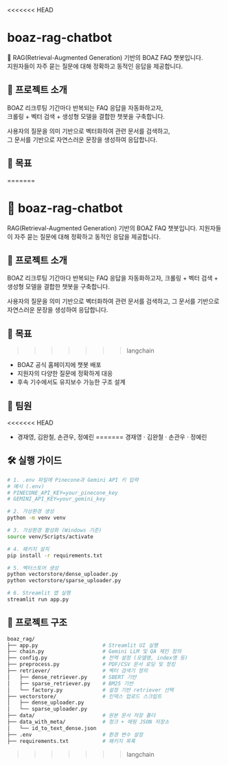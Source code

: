 <<<<<<< HEAD
# boaz-rag-chatbot

🤖 RAG(Retrieval-Augmented Generation) 기반의 BOAZ FAQ 챗봇입니다.  
지원자들이 자주 묻는 질문에 대해 정확하고 동적인 응답을 제공합니다.

## 📌 프로젝트 소개

BOAZ 리크루팅 기간마다 반복되는 FAQ 응답을 자동화하고자,  
크롤링 + 벡터 검색 + 생성형 모델을 결합한 챗봇을 구축합니다.

사용자의 질문을 의미 기반으로 벡터화하여 관련 문서를 검색하고,  
그 문서를 기반으로 자연스러운 문장을 생성하여 응답합니다.

## 🎯 목표

=======
# 🤖 boaz-rag-chatbot
RAG(Retrieval-Augmented Generation) 기반의 BOAZ FAQ 챗봇입니다. 지원자들이 자주 묻는 질문에 대해 정확하고 동적인 응답을 제공합니다.

## 📌 프로젝트 소개
BOAZ 리크루팅 기간마다 반복되는 FAQ 응답을 자동화하고자,
크롤링 + 벡터 검색 + 생성형 모델을 결합한 챗봇을 구축합니다.

사용자의 질문을 의미 기반으로 벡터화하여 관련 문서를 검색하고,
그 문서를 기반으로 자연스러운 문장을 생성하여 응답합니다.

## 🎯 목표
>>>>>>> langchain
- BOAZ 공식 홈페이지에 챗봇 배포
- 지원자의 다양한 질문에 정확하게 대응
- 후속 기수에서도 유지보수 가능한 구조 설계

## 👥 팀원
<<<<<<< HEAD

- 경재영, 김완철, 손관우, 정예린
=======
경재영 · 김완철 · 손관우 · 정예린

## 🛠️ 실행 가이드

```bash
# 1. .env 파일에 Pinecone과 Gemini API 키 입력
# 예시 (.env)
# PINECONE_API_KEY=your_pinecone_key
# GEMINI_API_KEY=your_gemini_key
```
```bash
# 2. 가상환경 생성
python -m venv venv
```
```bash
# 3. 가상환경 활성화 (Windows 기준)
source venv/Scripts/activate
```
```bash
# 4. 패키지 설치
pip install -r requirements.txt
```
```bash
# 5. 벡터스토어 생성
python vectorstore/dense_uploader.py
python vectorstore/sparse_uploader.py
```
```bash
# 6. Streamlit 앱 실행
streamlit run app.py
```

## 📁 프로젝트 구조
```bash
boaz_rag/
├── app.py                     # Streamlit UI 실행
├── chain.py                   # Gemini LLM 및 QA 체인 정의
├── config.py                  # 전역 설정 (모델명, index명 등)
├── preprocess.py              # PDF/CSV 문서 로딩 및 청킹
├── retriever/                 # 벡터 검색기 정의
│   ├── dense_retriever.py     # SBERT 기반
│   ├── sparse_retriever.py    # BM25 기반
│   └── factory.py             # 설정 기반 retriever 선택
├── vectorstore/               # 인덱스 업로드 스크립트
│   ├── dense_uploader.py
│   └── sparse_uploader.py
├── data/                      # 원본 문서 저장 폴더
├── data_with_meta/            # 청크 + 매핑 JSON 저장소
│   └── id_to_text_dense.json
├── .env                       # 환경 변수 설정
├── requirements.txt           # 패키지 목록
```
>>>>>>> langchain
